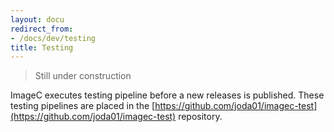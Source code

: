 ```yaml
---
layout: docu
redirect_from:
- /docs/dev/testing
title: Testing
---
```


> Still under construction

ImageC executes testing pipeline before a new releases is published.
These testing pipelines are placed in the [https://github.com/joda01/imagec-test](https://github.com/joda01/imagec-test) repository.